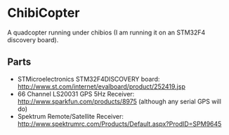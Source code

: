 ChibiCopter
==========

A quadcopter running under chibios (I am running it on an STM32F4 discovery board).

Parts
-----

* STMicroelectronics STM32F4DISCOVERY board: http://www.st.com/internet/evalboard/product/252419.jsp
* 66 Channel LS20031 GPS 5Hz Receiver: http://www.sparkfun.com/products/8975 (although any serial GPS will do)
* Spektrum Remote/Satellite Receiver: http://www.spektrumrc.com/Products/Default.aspx?ProdID=SPM9645
